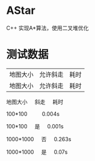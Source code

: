 # AStar
C++ 实现A*算法，使用二叉堆优化

测试数据
===================================
<table>
<tr>
<td>地图大小</td>
<td>允许斜走</td>
<td>耗时</td>
</tr>
<tr>
<td>地图大小</td>
<td>允许斜走</td>
<td>耗时</td>
</tr>
</table>
地图大小&nbsp;&nbsp;&nbsp;&nbsp;&nbsp;斜走&nbsp;&nbsp;&nbsp;&nbsp;&nbsp;耗时


100*100&nbsp;&nbsp;&nbsp;&nbsp;&nbsp;&nbsp;&nbsp;&nbsp;&nbsp;&nbsp;0.004s


100*100&nbsp;&nbsp;&nbsp;&nbsp;&nbsp;是&nbsp;&nbsp;&nbsp;&nbsp;&nbsp;0.001s


1000*1000&nbsp;&nbsp;&nbsp;&nbsp;&nbsp;否&nbsp;&nbsp;&nbsp;&nbsp;&nbsp;0.263s


1000*1000&nbsp;&nbsp;&nbsp;&nbsp;&nbsp;是&nbsp;&nbsp;&nbsp;&nbsp;&nbsp;0.07s
